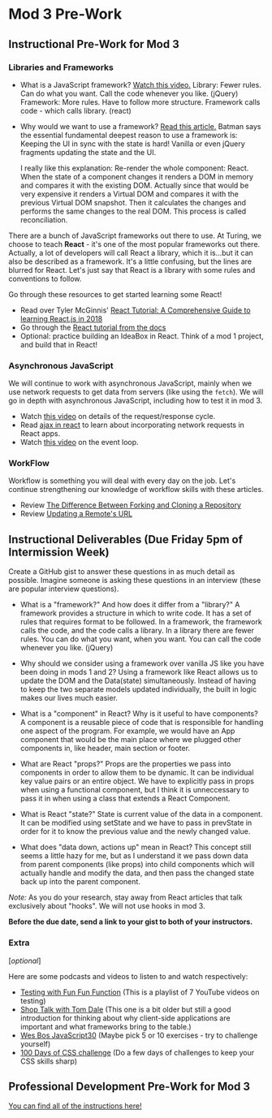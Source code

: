 # Mod 3 Pre-Work

## Instructional Pre-Work for Mod 3

### Libraries and Frameworks

* What is a JavaScript framework? [Watch this video.](https://www.youtube.com/watch?v=sXA1zpv4DhA)
  Library: Fewer rules.  Can do what you want.  Call the code whenever you like. (jQuery)
  Framework: More rules.  Have to follow more structure.  Framework calls code - which calls library. (react)

* Why would we want to use a framework? [Read this article.](https://medium.com/dailyjs/the-deepest-reason-why-modern-javascript-frameworks-exist-933b86ebc445)
  Batman says the essential fundamental deepest reason to use a framework is: Keeping the UI in sync with the state is hard!
  Vanilla or even jQuery fragments updating the state and the UI.
  
  I really like this explanation: Re-render the whole component: React. When the state of a component changes it renders a DOM in memory and compares it with the existing DOM. Actually since that would be very expensive it renders a Virtual DOM and compares it with the previous Virtual DOM snapshot. Then it calculates the changes and performs the same changes to the real DOM. This process is called reconciliation.
  
There are a bunch of JavaScript frameworks out there to use. At Turing, we choose to teach **React** - it's one of the most popular frameworks out there. Actually, a lot of developers will call React a library, which it is...but it can also be described as a framework. It's a little confusing, but the lines are blurred for React. Let's just say that React is a library with some rules and conventions to follow.

Go through these resources to get started learning some React!

* Read over Tyler McGinnis' [React Tutorial: A Comprehensive Guide to learning React.js in 2018](f)
* Go through the [React tutorial from the docs](https://reactjs.org/tutorial/tutorial.html)
* Optional: practice building an IdeaBox in React. Think of a mod 1 project, and build that in React!

### Asynchronous JavaScript

We will continue to work with asynchronous JavaScript, mainly when we use network requests to get data from servers (like using the `fetch`). We will go in depth with asynchronous JavaScript, including how to test it in mod 3.

* Watch [this video](https://www.youtube.com/watch?v=eesqK59rhGA) on details of the request/response cycle.
* Read [ajax in react](https://reactjs.org/docs/faq-ajax.html) to learn about incorporating network requests in React apps.
* Watch [this video](https://www.youtube.com/watch?v=8aGhZQkoFbQ) on the event loop.

### WorkFlow

Workflow is something you will deal with every day on the job. Let's continue strengthening our knowledge of workflow skills with these articles.

* Review [The Difference Between Forking and Cloning a Repository](https://github.community/t5/Support-Series/The-difference-between-forking-and-cloning-a-repository/ba-p/1372)
* Review [Updating a Remote's URL](https://help.github.com/en/articles/changing-a-remotes-url)

## Instructional Deliverables (Due Friday 5pm of Intermission Week)

Create a GitHub gist to answer these questions in as much detail as possible. Imagine someone is asking these questions in an interview (these are popular interview questions).

* What is a "framework?" And how does it differ from a "library?"
A framework provides a structure in which to write code.  It has a set of rules that requires format to be followed.  In a framework, the framework calls the code, and the code calls a library.  In a library there are fewer rules.  You can do what you want, when you want.  You can call the code whenever you like. (jQuery)

* Why should we consider using a framework over vanilla JS like you have been doing in mods 1 and 2?
Using a framework like React allows us to update the DOM and the Data(state) simultaneously. Instead of having to keep the two separate models updated individually, the built in logic makes our lives much easier.

* What is a "component" in React? Why is it useful to have components?
A component is a reusable piece of code that is responsible for handling one aspect of the program.  For example, we would have an App component that would be the main place where we plugged other components in, like header, main section or footer.

* What are React "props?"
Props are the properties we pass into components in order to allow them to be dynamic.  It can be individual key value pairs or an entire object.  We have to explicitly pass in props when using a functional component, but I think it is unneccessary to pass it in when using a class that extends a React Component.  

* What is React "state?"
State is current value of the data in a component.  It can be modified using setState and we have to pass in prevState in order for it to know the previous value and the newly changed value.  

* What does "data down, actions up" mean in React?
This concept still seems a little hazy for me, but as I understand it we pass down data from parent components (like props) into child components which will actually handle and modify the data, and then pass the changed state back up into the parent component.

_Note:_ As you do your research, stay away from React articles that talk exclusively about "hooks". We will not use hooks in mod 3.

**Before the due date, send a link to your gist to both of your instructors.**

### Extra
[*optional*]

Here are some podcasts and videos to listen to and watch respectively:

- [Testing with Fun Fun Function](https://www.youtube.com/playlist?list=PL0zVEGEvSaeF_zoW9o66wa_UCNE3a7BEr) (This is a playlist of 7 YouTube videos on testing)
- [Shop Talk with Tom Dale](http://shoptalkshow.com/episodes/147-tom-dale/) (This one is a bit older but still a good introduction for thinking about why client-side applications are important and what frameworks bring to the table.)
- [Wes Bos JavaScript30](https://javascript30.com) (Maybe pick 5 or 10 exercises - try to challenge yourself)
- [100 Days of CSS challenge](https://100dayscss.com/) (Do a few days of challenges to keep your CSS skills sharp)


## Professional Development Pre-Work for Mod 3

[You can find all of the instructions here!](https://github.com/turingschool/career-development-curriculum/blob/master/module_three/pre_work.md)
